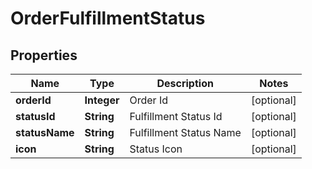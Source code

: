 
# OrderFulfillmentStatus

## Properties
Name | Type | Description | Notes
------------ | ------------- | ------------- | -------------
**orderId** | **Integer** | Order Id |  [optional]
**statusId** | **String** | Fulfillment Status Id |  [optional]
**statusName** | **String** | Fulfillment Status Name |  [optional]
**icon** | **String** | Status Icon |  [optional]



